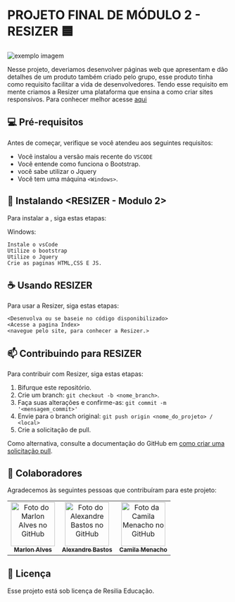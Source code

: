 # PROJETO FINAL DE MÓDULO 2 - RESIZER 🟦 

<img src="https://media.discordapp.net/attachments/999712721941581977/1011694072794189938/unknown.png?width=874&height=400" alt="exemplo imagem">

Nesse projeto, deveriamos desenvolver páginas web que apresentam e dão detalhes de um produto também criado pelo grupo, esse produto tinha como requisito facilitar a vida de desenvolvedores. Tendo esse requisito em mente criamos a Resizer uma plataforma que ensina a como criar sites responsivos. Para conhecer melhor acesse <a href="https://xand3.github.io/Projeto-Final-2-Resilia/" target="_blank">aqui</a>

## 💻 Pré-requisitos

Antes de começar, verifique se você atendeu aos seguintes requisitos:
* Você instalou a versão mais recente do `VSCODE`
* Você entende como funciona o Bootstrap.
* você sabe utilizar o Jquery
* Você tem uma máquina `<Windows>`.

## 🚀 Instalando <RESIZER - Modulo 2>

Para instalar a <Resizer>, siga estas etapas:

Windows:
```
Instale o vsCode
Utilize o bootstrap
Utilize o Jquery
Crie as paginas HTML,CSS E JS.
```

## ☕ Usando RESIZER

Para usar a Resizer, siga estas etapas:

```
<Desenvolva ou se baseie no código disponibilizado>
<Acesse a pagina Index>
<navegue pelo site, para conhecer a Resizer.>
```

## 📫 Contribuindo para RESIZER

Para contribuir com Resizer, siga estas etapas:

1. Bifurque este repositório.
2. Crie um branch: `git checkout -b <nome_branch>`.
3. Faça suas alterações e confirme-as: `git commit -m '<mensagem_commit>'`
4. Envie para o branch original: `git push origin <nome_do_projeto> / <local>`
5. Crie a solicitação de pull.

Como alternativa, consulte a documentação do GitHub em [como criar uma solicitação pull](https://help.github.com/en/github/collaborating-with-issues-and-pull-requests/creating-a-pull-request).

## 🤝 Colaboradores

Agradecemos às seguintes pessoas que contribuíram para este projeto:

<table>
  <tr>
    <td align="center">
      <a href="#">
        <img src="https://cdn.discordapp.com/attachments/999712721941581977/1003868547711254528/86992904.jpg" width="100px;" alt="Foto do Marlon Alves no GitHub"/><br>
        <sub>
          <b>Marlon Alves</b>
        </sub>
      </a>
    </td>
    <td align="center">
      <a href="#">
        <img src="https://avatars.githubusercontent.com/u/84591023?v=4" width="100px;" alt="Foto do Alexandre Bastos no GitHub"/><br>
        <sub>
          <b>Alexandre Bastos</b>
        </sub>
      </a>
    </td>
     <td align="center">
      <a href="#">
        <img src="https://avatars.githubusercontent.com/u/25486661?v=4" width="100px;" alt="Foto da Camila Menacho no GitHub"/><br>
        <sub>
          <b>Camila Menacho</b>
        </sub>
      </a>
    </td>
</table>


## 📝 Licença

Esse projeto está sob licença de Resilia Educação. 
